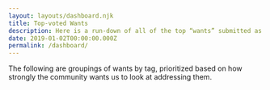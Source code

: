 ```yaml
---
layout: layouts/dashboard.njk
title: Top-voted Wants
description: Here is a run-down of all of the top “wants” submitted as part of this program.
date: 2019-01-02T00:00:00.000Z
permalink: /dashboard/
---
```


The following are groupings of wants by tag, prioritized based on how strongly the community wants us to look at addressing them.

